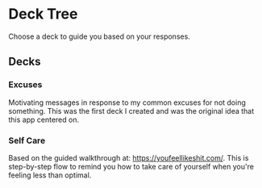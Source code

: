 # Deck Tree
Choose a deck to guide you based on your responses.

## Decks

### Excuses
Motivating messages in response to my common excuses for not doing something. This was the first deck I created and was the original idea that this app centered on. 

### Self Care
Based on the guided walkthrough at: https://youfeellikeshit.com/. This is step-by-step flow to remind you how to take care of yourself when you're feeling less than optimal.

